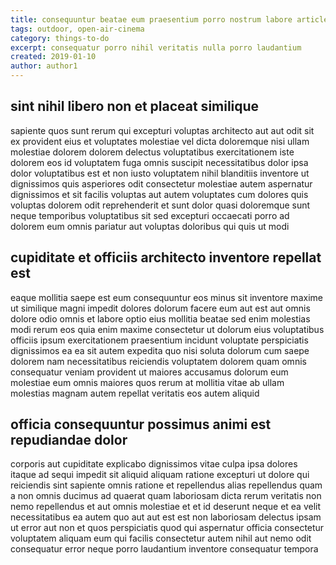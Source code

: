 ```yaml
---
title: consequuntur beatae eum praesentium porro nostrum labore article 8932
tags: outdoor, open-air-cinema
category: things-to-do
excerpt: consequatur porro nihil veritatis nulla porro laudantium
created: 2019-01-10
author: author1
---
```


## sint nihil libero non et placeat similique

sapiente quos sunt rerum qui excepturi voluptas architecto aut aut odit sit ex provident eius et voluptates molestiae vel dicta doloremque nisi ullam molestiae dolorem dolorem delectus voluptatibus exercitationem iste dolorem eos id voluptatem fuga omnis suscipit necessitatibus dolor ipsa dolor voluptatibus est et non iusto voluptatem nihil blanditiis inventore ut dignissimos quis asperiores odit consectetur molestiae autem aspernatur dignissimos et sit facilis voluptas aut autem voluptates cum dolores quis voluptas dolorem odit reprehenderit et sunt dolor quasi doloremque sunt neque temporibus voluptatibus sit sed excepturi occaecati porro ad dolorem eum omnis pariatur aut voluptas doloribus qui quis ut modi

## cupiditate et officiis architecto inventore repellat est

eaque mollitia saepe est eum consequuntur eos minus sit inventore maxime ut similique magni impedit dolores dolorum facere eum aut est aut omnis dolore odio omnis et labore optio eius mollitia beatae sed enim molestias modi rerum eos quia enim maxime consectetur ut dolorum eius voluptatibus officiis ipsum exercitationem praesentium incidunt voluptate perspiciatis dignissimos ea ea sit autem expedita quo nisi soluta dolorum cum saepe dolorem nam necessitatibus reiciendis voluptatem dolorem quam omnis consequatur veniam provident ut maiores accusamus dolorum eum molestiae eum omnis maiores quos rerum at mollitia vitae ab ullam molestias magnam autem repellat veritatis eos autem aliquid

## officia consequuntur possimus animi est repudiandae dolor

corporis aut cupiditate explicabo dignissimos vitae culpa ipsa dolores itaque ad sequi impedit sit aliquid aliquam ratione excepturi ut dolore qui reiciendis sint sapiente omnis ratione et repellendus alias repellendus quam a non omnis ducimus ad quaerat quam laboriosam dicta rerum veritatis non nemo repellendus et aut omnis molestiae et et id deserunt neque et ea velit necessitatibus ea autem quo aut aut est est non laboriosam delectus ipsam ut error aut non et quos perspiciatis quod qui aspernatur officia consectetur voluptatem aliquam eum qui facilis consectetur autem nihil aut nemo odit consequatur error neque porro laudantium inventore consequatur tempora
